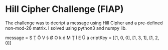 # Hill Cipher Challenge (FIAP)

The challenge was to decript a message using Hill Cipher and a pre-defined non-mod-26 matrix. I solved using python3 and numpy lib.

message = S Ţ Õ V ŝ Ø O ƙ ó M Ţ Ï E Ű á
criptKey = [[1, 0, 0], [1, 3, 1], [1, 2, 0]]
